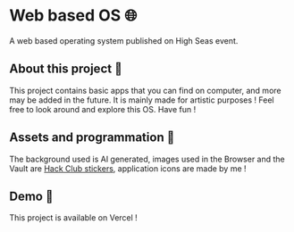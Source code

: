 # Web based OS 🌐
A web based operating system published on High Seas event.
## About this project 🔨
This project contains basic apps that you can find on computer, and more may be added in the future. It is mainly made for artistic purposes !
Feel free to look around and explore this OS. Have fun !
## Assets and programmation 🎨
The background used is AI generated, images used in the Browser and the Vault are [Hack Club stickers](https://hackclub.com/stickers/), application icons are made by me !
## Demo 📼
This project is available on Vercel !
